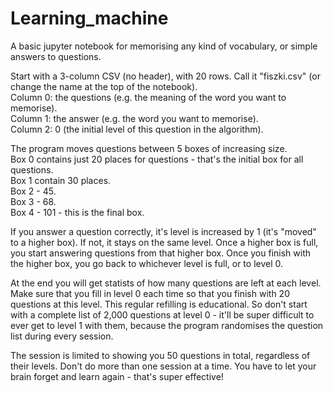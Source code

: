# Learning_machine

A basic jupyter notebook for memorising any kind of vocabulary, or simple answers to questions.

Start with a 3-column CSV (no header), with 20 rows. Call it "fiszki.csv" (or change the name at the top of the notebook).<br>
Column 0: the questions (e.g. the meaning of the word you want to memorise).<br>
Column 1: the answer (e.g. the word you want to memorise).<br>
Column 2: 0 (the initial level of this question in the algorithm).

The program moves questions between 5 boxes of increasing size.<br>
Box 0 contains just 20 places for questions - that's the initial box for all questions.<br>
Box 1 contain 30 places.<br>
Box 2 - 45.<br>
Box 3 - 68.<br>
Box 4 - 101 - this is the final box.

If you answer a question correctly, it's level is increased by 1 (it's "moved" to a higher box). If not, it stays on the same level.
Once a higher box is full, you start answering questions from that higher box.
Once you finish with the higher box, you go back to whichever level is full, or to level 0.

At the end you will get statists of how many questions are left at each level. Make sure that you fill in level 0 each time so that you finish with 20 questions at this level. This regular refilling is educational. So don't start with a complete list of 2,000 questions at level 0 - it'll be super difficult to ever get to level 1 with them, because the program randomises the question list during every session.

The session is limited to showing you 50 questions in total, regardless of their levels. Don't do more than one session at a time. You have to let your brain forget and learn again - that's super effective!
